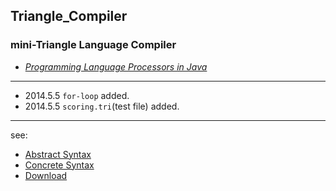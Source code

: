 Triangle_Compiler
-----------------
### mini-Triangle Language Compiler

* [_Programming Language Processors in Java_](http://www.cin.ufpe.br/~jml/programming-language-processors-in-java-compilers-and-interpreters.9780130257864.25356.pdf)

- - -
+ 2014.5.5  `for-loop` added.
+ 2014.5.5  `scoring.tri`(test file) added.

- - -
see:
+ [Abstract Syntax](http://nlp2ct.cis.umac.mo/Courses/Compiler/Triangle%20Language%20Abstract%20Syntax.html)
+ [Concrete Syntax](http://nlp2ct.cis.umac.mo/Courses/Compiler/Triangle%20Language%20Concrete%20Syntax.html)
+ [Download](http://www.dcs.gla.ac.uk/~daw/books/PLPJ/Triangle-2.1.jar)
